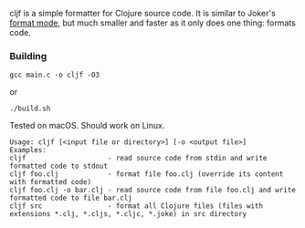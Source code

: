 cljf is a simple formatter for Clojure source code. It is similar to Joker's [format mode](https://github.com/candid82/joker#format-mode), but much smaller and faster as it only does one thing: formats code.

### Building

```
gcc main.c -o cljf -O3
```

or

```
./build.sh
```

Tested on macOS. Should work on Linux.

```
Usage: cljf [<input file or directory>] [-o <output file>]
Examples:
cljf                    - read source code from stdin and write formatted code to stdout
cljf foo.clj            - format file foo.clj (override its content with formatted code)
cljf foo.clj -o bar.clj - read source code from file foo.clj and write formatted code to file bar.clj
cljf src                - format all Clojure files (files with extensions *.clj, *.cljs, *.cljc, *.joke) in src directory
```
